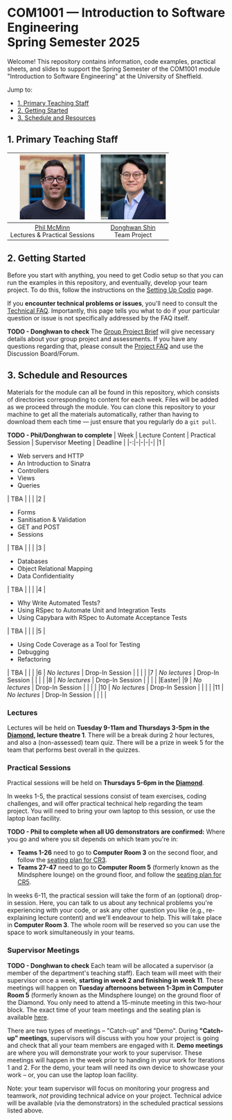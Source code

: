 # COM1001 &mdash; Introduction to Software Engineering <br /> Spring Semester 2025

Welcome! This repository contains information, code examples, practical sheets, and slides to support the Spring Semester of the COM1001 module "Introduction to Software Engineering" at the University of Sheffield.

Jump to:
* [1. Primary Teaching Staff](#1-primary-teaching-staff)
* [2. Getting Started](#2-getting-started)
* [3. Schedule and Resources](#3-schedule-and-resources)

## 1. Primary Teaching Staff

  |<img src="./misc/phil.jpg" width="150"/> | <img src="./misc/donghwan.jpg" width="150"/>|
  |:----------------------------------------:|:--------------------------------------------:|
  | [Phil McMinn](https://philmcminn.com) <br /> Lectures & Practical Sessions | [Donghwan Shin](https://www.dshin.info) <br /> Team Project |

## 2. Getting Started

Before you start with anything, you need to get Codio setup so that you can  run the examples in this repository, and eventually, develop your team project. To do this, follow the instructions on the [Setting Up Codio](./setting-up-codio.md) page.

If you **encounter technical problems or issues**, you'll need to consult the [Technical FAQ](technical-FAQ.md). Importantly, this page tells you what to do if your particular question or issue is not specifically addressed by the FAQ itself.

**TODO - Donghwan to check**
The [Group Project Brief](Spring-Project-Brief.md) will give necessary details about your group project and assessments. If you have any questions regarding that, please consult the [Project FAQ](https://github.com/UoS-COM1001/com1001-2024/blob/main/project-FAQ.md) and use the Discussion Board/Forum.

## 3. Schedule and Resources

Materials for the module can all be found in this repository, which consists of directories corresponding to content for each week. Files will be added as we proceed through the module. You can clone this repository to your machine to get all the materials automatically, rather than having to download them each time &mdash; just ensure that you regularly do a `git pull`.

**TODO - Phil/Donghwan to complete**
| Week | Lecture Content | Practical Session | Supervisor Meeting | Deadline |
|-:|-|-|-|-|
|1     | <ul><li>Web servers and HTTP</li><li>An Introduction to Sinatra</li><li>Controllers</li><li>Views</li><li>Queries</li></ul>| TBA | | |
|2     | <ul><li>Forms</li><li>Sanitisation & Validation</li><li>GET and POST</li><li>Sessions</li></ul> | TBA | | |
|3     | <ul><li>Databases</li><li>Object Relational Mapping</li><li>Data Confidentiality</ul> | TBA | | |
|4     | <ul><li>Why Write Automated Tests?</li><li>Using RSpec to Automate Unit and Integration Tests</li><li>Using Capybara with RSpec to Automate Acceptance Tests</li></ul> | TBA | | |
|5     | <ul><li>Using Code Coverage as a Tool for Testing</li><li>Debugging</li><li>Refactoring</li></ul> | TBA | | |
|6     | *No lectures* | Drop-In Session | | | |
|7     | *No lectures* | Drop-In Session | | | |
|8     | *No lectures* | Drop-In Session | | | |
|Easter|
|9     | *No lectures* | Drop-In Session | | | |
|10    | *No lectures* | Drop-In Session | | | |
|11    | *No lectures* | Drop-In Session | | | |

### Lectures

Lectures will be held on **Tuesday 9-11am and Thursdays 3-5pm in the [Diamond](https://www.sheffield.ac.uk/engineering/diamond-engineering/floor-plans), lecture theatre 1**. There will be a break during 2 hour lectures, and also a (non-assessed) team quiz. There will be a prize in week 5 for the team that performs best overall in the quizzes.

### Practical Sessions

Practical sessions will be held on **Thursdays 5-6pm in the [Diamond](https://www.sheffield.ac.uk/engineering/diamond-engineering/floor-plans)**. 

In weeks 1-5, the practical sessions consist of team exercises, coding challenges, and will offer practical technical help regarding the team project. You will need to bring your own laptop to this session, or use the laptop loan facility.

**TODO - Phil to complete when all UG demonstrators are confirmed:**
Where you go and where you sit depends on which team you're in:
* **Teams 1-26** need to go to **Computer Room 3** on the second floor, and follow the [seating plan for CR3](misc/CR3-seating-plan.pdf).
* **Teams 27-47** need to go to **Computer Room 5** (formerly known as the Mindsphere lounge) on the ground floor, and follow the [seating plan for CR5](misc/CR5-seating-plan.pdf).

In weeks 6-11, the practical session will take the form of an (optional) drop-in session. Here, you can talk to us about any technical problems you're experiencing with your code, or ask any other question you like (e.g., re-explaining lecture content) and we'll endeavour to help. This will take place in **Computer Room 3**. The whole room will be reserved so you can use the space to work simultaneously in your teams. 

### Supervisor Meetings

**TODO - Donghwan to check**
Each team will be allocated a supervisor (a member of the department's teaching staff). Each team will meet with their supervisor once a week, **starting in week 2 and finishing in week 11**. These meetings will happen on **Tuesday afternoons between 1-3pm in Computer Room 5** (formerly known as the Mindsphere lounge) on the ground floor of the Diamond. You only need to attend a 15-minute meeting in this two-hour block. The exact time of your team meetings and the seating plan is available [here](misc/CR5-seating-plan-supervisor-meeting.pdf).

There are two types of meetings – "Catch-up" and "Demo". During **"Catch-up" meetings**, supervisors will discuss with you how your project is going and check that all your team members are engaged with it. **Demo meetings** are where you will demonstrate your work to your supervisor. These meetings will happen in the week prior to handing in your work for Iterations 1 and 2. For the demo, your team will need its own device to showcase your work – or, you can use the laptop loan facility.

Note: your team supervisor will focus on monitoring your progress and teamwork, *not* providing technical advice on your project. Technical advice will be available (via the demonstrators) in the scheduled practical sessions listed above.

